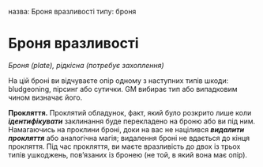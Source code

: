 назва: Броня вразливості типу: броня

# Броня вразливості
_Броня (plate), рідкісна (потребує захоплення)_

На цій броні ви відчуваєте опір одному з наступних типів шкоди: bludgeoning, пірсинг або сутички. GM вибирає тип або випадковим чином визначає його.

**Прокляття.** Проклятий обладунок, факт, який було розкрито лише коли **_ідентифікувати_** заклинання буде перекладено на броню або ви під ним. Намагаючись на проклини броні, доки на вас не націлився **_видалити прокляття_** або аналогічна магія; видалення броні не вдається до кінця прокляття. Під час прокляття, ви маєте вразливість до двох із трьох типів ушкоджень, пов’язаних із бронею (не той, в який вона має опір). 